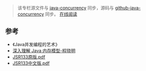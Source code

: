 
>该专栏源文件与 [java-concurrency](https://github.com/GourdErwa/review-notes/tree/master/language/java-concurrency) 同步，源码与 [github-java-concurrency](https://github.com/GourdErwa/java-advanced/tree/master/java-concurrency) 同步。
[在线阅读](https://gourderwa.github.io/review-notes/#/language/java-concurrency/)

## 参考
- 《Java并发编程的艺术》
- [深入理解 Java 内存模型-程晓明](https://www.infoq.cn/profile/1278512?menu=publish#menu-trace)
- [JSR133原版.pdf](https://github.com/GourdErwa/review-notes/blob/master/language/java-concurrency/_notes//JSR133原版.pdf)
- [JSR133中文版.pdf](https://github.com/GourdErwa/review-notes/blob/master/language/java-concurrency/_notes//JSR133中文版.pdf)